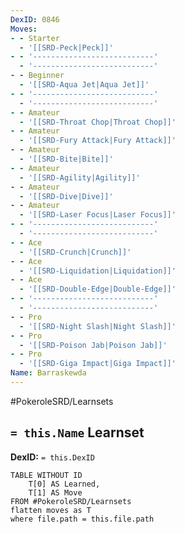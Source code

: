 ```yaml
---
DexID: 0846
Moves:
- - Starter
  - '[[SRD-Peck|Peck]]'
- - '---------------------------'
  - '---------------------------'
- - Beginner
  - '[[SRD-Aqua Jet|Aqua Jet]]'
- - '---------------------------'
  - '---------------------------'
- - Amateur
  - '[[SRD-Throat Chop|Throat Chop]]'
- - Amateur
  - '[[SRD-Fury Attack|Fury Attack]]'
- - Amateur
  - '[[SRD-Bite|Bite]]'
- - Amateur
  - '[[SRD-Agility|Agility]]'
- - Amateur
  - '[[SRD-Dive|Dive]]'
- - Amateur
  - '[[SRD-Laser Focus|Laser Focus]]'
- - '---------------------------'
  - '---------------------------'
- - Ace
  - '[[SRD-Crunch|Crunch]]'
- - Ace
  - '[[SRD-Liquidation|Liquidation]]'
- - Ace
  - '[[SRD-Double-Edge|Double-Edge]]'
- - '---------------------------'
  - '---------------------------'
- - Pro
  - '[[SRD-Night Slash|Night Slash]]'
- - Pro
  - '[[SRD-Poison Jab|Poison Jab]]'
- - Pro
  - '[[SRD-Giga Impact|Giga Impact]]'
Name: Barraskewda
---
```


#PokeroleSRD/Learnsets

## `= this.Name` Learnset

**DexID:** `= this.DexID`

```dataview
TABLE WITHOUT ID
    T[0] AS Learned,
    T[1] AS Move
FROM #PokeroleSRD/Learnsets
flatten moves as T
where file.path = this.file.path
```
